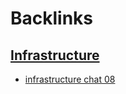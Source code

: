 
# Backlinks
## [Infrastructure](<Infrastructure.md>)
- [infrastructure chat 08](<infrastructure chat 08.md>)

